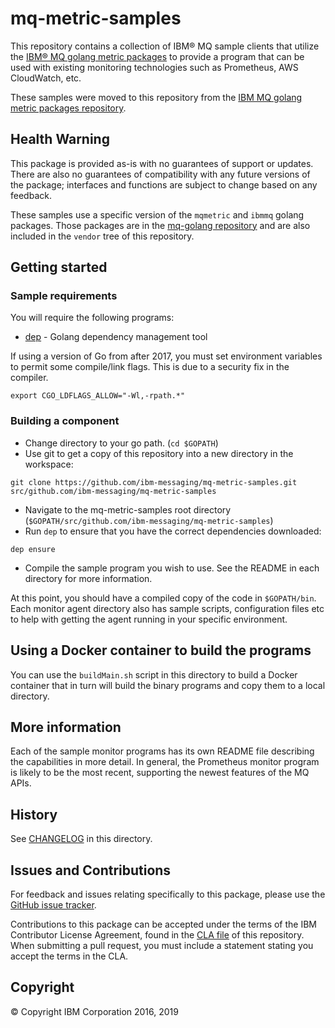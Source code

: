 # mq-metric-samples

This repository contains a collection of IBM® MQ sample clients that utilize
the [IBM® MQ golang metric packages](https://github.com/ibm-messaging/mq-golang)
to provide a program that can be used with existing monitoring technologies
such as Prometheus, AWS CloudWatch, etc.

These samples were moved to this repository from
the [IBM MQ golang metric packages repository](https://github.com/ibm-messaging/mq-golang).

## Health Warning

This package is provided as-is with no guarantees of support or updates.
There are also no guarantees of compatibility with any future versions of the package;
interfaces and functions are subject to change based on any feedback.

These samples use a specific version of the `mqmetric` and `ibmmq` golang packages.
Those packages are in the [mq-golang repository](https://github.com/ibm-messaging/mq-golang)
and are also included in the `vendor` tree of this repository.

## Getting started

### Sample requirements

You will require the following programs:

* [dep](https://golang.github.io/dep/) - Golang dependency management tool

If using a version of Go from after 2017, you must set environment variables to permit some compile/link flags.
This is due to a security fix in the compiler.

```
export CGO_LDFLAGS_ALLOW="-Wl,-rpath.*"
```

### Building a component

* Change directory to your go path. (`cd $GOPATH`)
* Use git to get a copy of this repository into a new directory in the workspace:

```
git clone https://github.com/ibm-messaging/mq-metric-samples.git src/github.com/ibm-messaging/mq-metric-samples
```

* Navigate to the mq-metric-samples root directory (`$GOPATH/src/github.com/ibm-messaging/mq-metric-samples`)
* Run `dep` to ensure that you have the correct dependencies downloaded:

```
dep ensure
```

* Compile the sample program you wish to use. See the README in each directory for more information.

At this point, you should have a compiled copy of the code in `$GOPATH/bin`. Each
monitor agent directory also has sample scripts, configuration files etc to help
with getting the agent running in your specific environment.

## Using a Docker container to build the programs
You can use the `buildMain.sh` script in this directory to build a Docker container that
in turn will build the binary programs and copy them to a local directory.

## More information
Each of the sample monitor programs has its own README file describing the
capabilities in more detail. In general, the Prometheus monitor program is
likely to be the most recent, supporting the newest features of the MQ APIs.

## History

See [CHANGELOG](CHANGELOG.md) in this directory.

## Issues and Contributions

For feedback and issues relating specifically to this package, please use the [GitHub issue tracker](https://github.com/ibm-messaging/mq-metric-samples/issues).

Contributions to this package can be accepted under the terms of the IBM Contributor License
Agreement, found in the [CLA file](CLA.md) of this repository. When submitting a pull request, you
must include a statement stating you accept the terms in the CLA.

## Copyright

© Copyright IBM Corporation 2016, 2019
